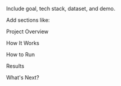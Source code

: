 Include goal, tech stack, dataset, and demo.

Add sections like:

Project Overview

How It Works

How to Run

Results

What's Next?